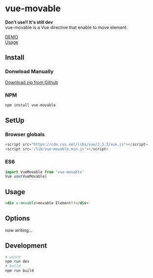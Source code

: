# vue-movable

**Don't use!! It's still dev**  
vue-movable is a Vue directive that enable to move element.

[DEMO](https://akifo.github.io/vue-movable/)  
[Usage](#usage)  

## Install

### Donwload Manually

[Download zip from Github](https://github.com/akifo/vue-movable/archive/master.zip)

### NPM

```bash
npm install vue-movable
```

## SetUp

### Browser globals

```javascript
<script src="https://cdn.css.net/libs/vue/2.3.3/vue.js"></script>
<script src='/lib/vue-movable.min.js'></script>
```

### ES6

```javascript
import VueMovable from 'vue-movable'
Vue.use(VueMovable)
```

## Usage

```html
<div v-movable>movable Element!!</div>
```

## Options

now writing...

## Development

```bash
# watch
npm run dev
# build
npm run build
```
